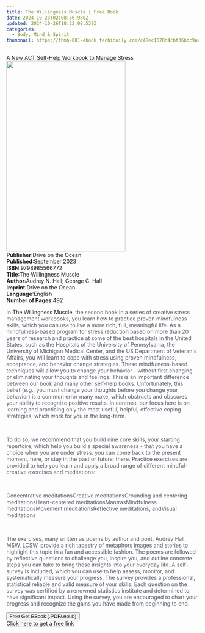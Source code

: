 ```yaml
---
title: The Willingness Muscle | Free Book
date: 2024-10-23T02:08:56.980Z
updated: 2024-10-26T18:22:08.539Z
categories:
  - Body, Mind & Spirit
thumbnail: https://thmb-001-ebook.techidaily.com/c48ec1078d4cbf36bdc9aed7c6812b941839f9e38c8b436ba9ebe3a0a5ac7ed7.jpg
---
```

<main id="book-container">
  <div class="flex flex-col">
    <div class="book-brief flex-1 py-6 px-4 sm:p-6 md:py-10 md:px-8">
      <!-- brief-->
      <div class="book-brief-main">
        A New ACT Self-Help Workbook to Manage Stress
      </div>
    </div>
    <div
      class="book-meta-info flex-1 grid gap-4 col-start-1 col-end-3 row-start-1 sm:mb-6 sm:grid-cols-4 lg:gap-6 lg:col-start-2 lg:row-end-6 lg:row-span-6 lg:mb-0"
    >
      <div
        class="book-meta-info-left place-content-center mt-4 p-4 text-sm leading-6 col-start-2 col-span-2 dark:text-slate-400"
      >
        <img
          class="w-full h-500 object-cover rounded-lg sm:h-255 sm:col-span-2 lg:col-span-full"
          src="https://img-001-ebook.techidaily.com/a41045b7c14eee646ad5ccd45aff976d6704536587874a7c9890570f5527ebe0.jpg"
          alt=""
          width="312"
          height="500"
        />
      </div>
      <div
        class="book-meta-info-right mt-2 col-start-1 row-start-2 col-span-3 self-center"
      >
        <!-- meta data  -->
        <div class="flex flex-col px-4 md:px-8">
          <div class="flex-1">
            <strong>Publisher</strong>:<span class="px-2"
              >Drive on the Ocean</span
            >
          </div>
          <div class="flex-1">
            <strong>Published</strong>:<span class="px-2">September 2023</span>
          </div>
          <div class="flex-1">
            <strong>ISBN</strong>:<span class="px-2">9798985566772</span>
          </div>
          <div class="flex-1">
            <strong>Title</strong>:<span class="px-2"
              >The Willingness Muscle</span
            >
          </div>
          <div class="flex-1">
            <strong>Author</strong>:<span class="px-2"
              >Audrey N. Hall; George C. Hall</span
            >
          </div>
          <div class="flex-1">
            <strong>Imprint</strong>:<span class="px-2"
              >Drive on the Ocean</span
            >
          </div>
          <div class="flex-1">
            <strong>Language</strong>:<span class="px-2">English</span>
          </div>
          <div class="flex-1">
            <strong>Number of Pages</strong>:<span class="px-2">492</span>
          </div>
        </div>
      </div>
    </div>
    <div class="book-description flex-1 py-6 px-4 sm:p-6 md:py-10 md:px-8">
      <div class="book-description-main">
        <div accordion-content="" id="description">
          <p>
            <span style="color: rgb(83, 90, 98)">In </span>The Willingness
            Muscle<span style="color: rgb(83, 90, 98)"
              >, the second book in a series of creative stress management
              workbooks, you learn how to practice proven mindfulness skills,
              which you can use to live a more rich, full, meaningful life. As a
              mindfulness-based program for stress reduction based on more than
              20 years of research and practice at some of the best hospitals in
              the United States, such as the Hospitals of the University of
              Pennsylvania, the University of Michigan Medical Center, and the
              US Department of Veteran's Affairs, you will learn to cope with
              stress using proven mindfulness, acceptance, and behavior change
              strategies. These mindfulness-based techniques will allow you to
              change your behavior - without first changing or eliminating your
              thoughts and feelings. This is an important difference between our
              book and many other self-help books. Unfortunately, this belief
              (e.g., you must change your thoughts before you change your
              behavior) is a common error many make, which obstructs and
              obscures your ability to recognize positive results. In contrast,
              our focus here is on learning and practicing only the most useful,
              helpful, effective coping strategies, which work for you in the
              long-term.</span
            >
          </p>
          <p><br /></p>
          <p>
            <span style="color: rgb(83, 90, 98)"
              >To do so, we recommend that you build nine core skills, your
              starting repertoire, which help you build a special awareness -
              that you have a choice when you are under stress: you can come
              back to the present moment, here, or stay in the past or future,
              there. Practice exercises are provided to help you learn and apply
              a broad range of different mindful-creative exercises and
              meditations:</span
            >
          </p>
          <p><br /></p>
          <span style="color: rgb(83, 90, 98)">Concentrative meditations</span
          ><span style="color: rgb(83, 90, 98)">Creative meditations</span
          ><span style="color: rgb(83, 90, 98)"
            >Grounding and centering meditations</span
          ><span style="color: rgb(83, 90, 98)">Heart-centered meditations</span
          ><span style="color: rgb(83, 90, 98)">Mantras</span
          ><span style="color: rgb(83, 90, 98)">Mindfulness meditations</span
          ><span style="color: rgb(83, 90, 98)">Movement meditations</span
          ><span style="color: rgb(83, 90, 98)"
            >Reflective meditations, and</span
          ><span style="color: rgb(83, 90, 98)">Visual meditations</span>
          <p><span style="color: rgb(83, 90, 98)">&nbsp;</span></p>
          <p>
            <span style="color: rgb(83, 90, 98)"
              >The exercises, many written as poems by author and poet, Audrey
              Hall, MSW, LCSW, provide a rich tapestry of metaphors images and
              stories to highlight this topic in a fun and accessible fashion.
              The poems are followed by reflective questions to challenge you,
              inspire you, and outline concrete steps you can take to bring
              these insights into your everyday life. A self-survey is included,
              which you can use to help assess, monitor, and systematically
              measure your progress. The survey provides a professional,
              statistical reliable and valid measure of your skills. Each
              question on the survey was certified by a renowned statistics
              institute and determined to have significant impact. Using the
              survey, you are encouraged to chart your progress and recognize
              the gains you have made from beginning to end.</span
            >
          </p>
        </div>
        <div class="accordion-fader"></div>
      </div>
    </div>
    <div class="book-excerpts flex-1 py-6 px-4 sm:p-6 md:py-10 md:px-8"></div>
    <div
      class="book-about-author flex-1 py-6 px-4 sm:p-6 md:py-10 md:px-8"
    ></div>
    <div class="book-free-get flex-1 py-6 px-4 sm:p-6 md:py-10 md:px-8">
      <button
        id="btn-free-get"
        class="bg-blue-500 hover:bg-blue-700 text-white font-bold py-2 px-4 rounded"
      >
        Free Get EBook (.PDF/.epub)
      </button>
      <div id="countdown-display" class="px-2 text-lg mt-2"></div>
      <a
        id="free-link"
        class="hidden bg-blue-500 hover:bg-blue-700 text-white font-bold py-2 px-4 rounded"
        href="https://www.ebooks.com/en-us/book/211165281/the-willingness-muscle/audrey-n-hall/"
        target="_blank"
        >Click here to get a free link</a
      >
    </div>
    <script>
      let countdownTime = 0;
      let countdownInterval = null;
      document
        .getElementById('btn-free-get')
        .addEventListener('click', startCountdown);
      function startCountdown() {
        countdownTime = new Date().getTime() + 60000 * 3;
        countdownInterval = setInterval(updateCountdown, 1000);
        document.getElementById('btn-free-get').disabled = true;
        document
          .getElementById('btn-free-get')
          .classList.add('bg-gray-500', 'cursor-not-allowed');
      }
      function updateCountdown() {
        let currentTime = new Date().getTime();
        let timeLeft = countdownTime - currentTime;
        let secondsLeft = Math.floor(timeLeft / 1000);
        document.getElementById('countdown-display').innerHTML =
          `Remaining time: ${secondsLeft} seconds.`;
        if (secondsLeft <= 0) {
          clearInterval(countdownInterval);
          document.getElementById('btn-free-get').classList.add('hidden');
          document.getElementById('free-link').classList.remove('hidden');
          document.getElementById('countdown-display').innerHTML = '';
        }
      }
    </script>
  </div>
</main>

<ins class="adsbygoogle"
      style="display:block"
      data-ad-client="ca-pub-7571918770474297"
      data-ad-slot="8358498916"
      data-ad-format="auto"
      data-full-width-responsive="true"></ins>
    